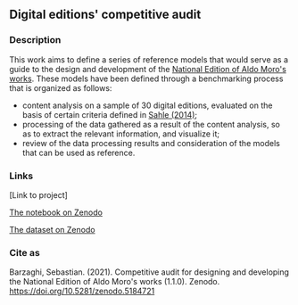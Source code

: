 ## Digital editions' competitive audit
### Description
This work aims to define a series of reference models that would serve as a guide to the design and development of the [National Edition of Aldo Moro's works](https://aldomorodigitale.unibo.it/). These models have been defined through a benchmarking process that is organized as follows:

* content analysis on a sample of 30 digital editions, evaluated on the basis of certain criteria defined in [Sahle (2014)](https://www.i-d-e.de/publikationen/weitereschriften/criteria-version-1-1/);
* processing of the data gathered as a result of the content analysis, so as to extract the relevant information, and visualize it;
* review of the data processing results and consideration of the models that can be used as reference.

### Links
[Link to project]

[The notebook on Zenodo](https://doi.org/10.5281/zenodo.5184721)

[The dataset on Zenodo](https://doi.org/10.5281/zenodo.4779123)

### Cite as
Barzaghi, Sebastian. (2021). Competitive audit for designing and developing the National Edition of Aldo Moro's works (1.1.0). Zenodo. https://doi.org/10.5281/zenodo.5184721
